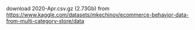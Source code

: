 download 2020-Apr.csv.gz (2.73Gb) from https://www.kaggle.com/datasets/mkechinov/ecommerce-behavior-data-from-multi-category-store/data
